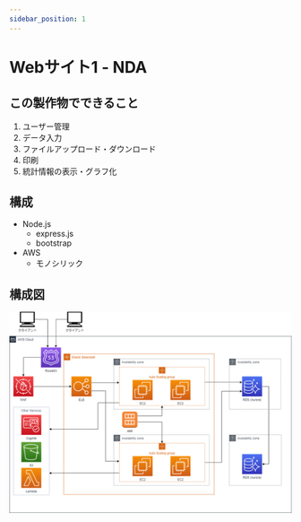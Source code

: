 ```yaml
---
sidebar_position: 1
---
```


# Webサイト1 - NDA

## この製作物でできること

1. ユーザー管理
2. データ入力
3. ファイルアップロード・ダウンロード
4. 印刷
5. 統計情報の表示・グラフ化

## 構成

- Node.js
  - express.js
  - bootstrap
- AWS
  - モノシリック

## 構成図

![AWS](imgs/aws_web_elasticbeanstalk.png)

